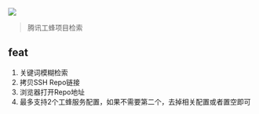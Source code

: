 [![](https://img.shields.io/badge/version-v0.1-green)](./Git%20Code.alfredworkflow)
 > 腾讯工蜂项目检索
 
## feat
1. 关键词模糊检索
2. 拷贝SSH Repo链接
3. 浏览器打开Repo地址
4. 最多支持2个工蜂服务配置，如果不需要第二个，去掉相关配置或者置空即可
